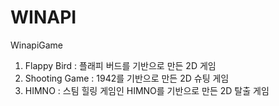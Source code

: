 # WINAPI
WinapiGame
1. Flappy Bird : 플래피 버드를 기반으로 만든 2D 게임
2. Shooting Game : 1942를 기반으로 만든 2D 슈팅 게임
3. HIMNO : 스팀 힐링 게임인 HIMNO를 기반으로 만든 2D 탈출 게임
